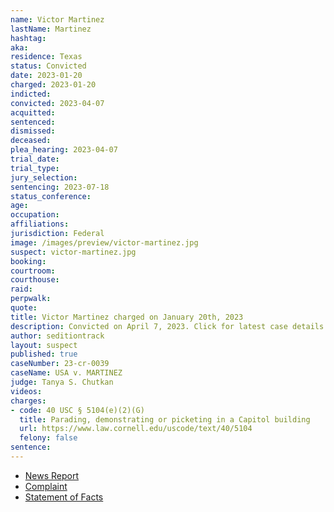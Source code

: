 ```yaml
---
name: Victor Martinez
lastName: Martinez
hashtag:
aka:
residence: Texas
status: Convicted
date: 2023-01-20
charged: 2023-01-20
indicted:
convicted: 2023-04-07
acquitted:
sentenced:
dismissed:
deceased:
plea_hearing: 2023-04-07
trial_date:
trial_type:
jury_selection:
sentencing: 2023-07-18
status_conference:
age:
occupation:
affiliations:
jurisdiction: Federal
image: /images/preview/victor-martinez.jpg
suspect: victor-martinez.jpg
booking:
courtroom:
courthouse:
raid:
perpwalk:
quote:
title: Victor Martinez charged on January 20th, 2023
description: Convicted on April 7, 2023. Click for latest case details.
author: seditiontrack
layout: suspect
published: true
caseNumber: 23-cr-0039
caseName: USA v. MARTINEZ
judge: Tanya S. Chutkan
videos:
charges:
- code: 40 USC § 5104(e)(2)(G)
  title: Parading, demonstrating or picketing in a Capitol building
  url: https://www.law.cornell.edu/uscode/text/40/5104
  felony: false
sentence:
---
```

- [News Report](https://www.expressnews.com/news/local/article/another-san-antonio-man-charged-in-u-s-capitol-17774646.php)
- [Complaint](https://www.justice.gov/usao-dc/case-multi-defendant/file/1567416/download)
- [Statement of Facts](https://www.justice.gov/usao-dc/case-multi-defendant/file/1567421/download)

